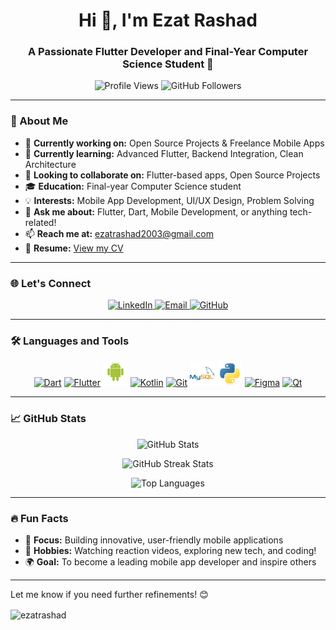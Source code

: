 <h1 align="center">Hi 👋, I'm Ezat Rashad</h1>
<h3 align="center">A Passionate Flutter Developer and Final-Year Computer Science Student 🚀</h3>

<p align="center">
  <img src="https://komarev.com/ghpvc/?username=ezatrashad&label=Profile%20views&color=0e75b6&style=flat" alt="Profile Views" />
  <img src="https://img.shields.io/github/followers/ezatrashad?label=Followers&style=social" alt="GitHub Followers" />
</p>

---

### 🚀 About Me  
- 🔭 **Currently working on:** Open Source Projects & Freelance Mobile Apps  
- 🌱 **Currently learning:** Advanced Flutter, Backend Integration, Clean Architecture  
- 👯 **Looking to collaborate on:** Flutter-based apps, Open Source Projects  
- 🎓 **Education:** Final-year Computer Science student  
- 💡 **Interests:** Mobile App Development, UI/UX Design, Problem Solving  
- 💬 **Ask me about:** Flutter, Dart, Mobile Development, or anything tech-related!  
- 📫 **Reach me at:** [ezatrashad2003@gmail.com](mailto:ezatrashad2003@gmail.com)  
- 📄 **Resume:** [View my CV](https://drive.google.com/file/d/1B-eejzIIzBXqBgEMkm2OyJAhmuGjUhPN/view?usp=drive_link)  

---

### 🌐 Let's Connect  
<p align="center">
  <a href="https://linkedin.com/in/ezat-rashad-356717222" target="_blank">
    <img src="https://img.shields.io/badge/LinkedIn-EzatRashad-blue?style=for-the-badge&logo=linkedin" alt="LinkedIn" />
  </a>
  <a href="mailto:ezatrashad2003@gmail.com" target="_blank">
    <img src="https://img.shields.io/badge/Email-me-red?style=for-the-badge&logo=gmail" alt="Email" />
  </a>
  <a href="https://github.com/EzatRashad" target="_blank">
    <img src="https://img.shields.io/badge/GitHub-EzatRashad-black?style=for-the-badge&logo=github" alt="GitHub" />
  </a>
</p>

---

### 🛠️ Languages and Tools  
<p align="center">
  <a href="https://dart.dev" target="_blank"><img src="https://www.vectorlogo.zone/logos/dartlang/dartlang-icon.svg" alt="Dart" width="40" height="40" /></a>
  <a href="https://flutter.dev" target="_blank"><img src="https://www.vectorlogo.zone/logos/flutterio/flutterio-icon.svg" alt="Flutter" width="40" height="40" /></a>
  <a href="https://developer.android.com" target="_blank"><img src="https://raw.githubusercontent.com/devicons/devicon/master/icons/android/android-original-wordmark.svg" alt="Android" width="40" height="40" /></a>
  <a href="https://kotlinlang.org" target="_blank"><img src="https://www.vectorlogo.zone/logos/kotlinlang/kotlinlang-icon.svg" alt="Kotlin" width="40" height="40" /></a>
  <a href="https://git-scm.com/" target="_blank"><img src="https://www.vectorlogo.zone/logos/git-scm/git-scm-icon.svg" alt="Git" width="40" height="40" /></a>
  <a href="https://www.mysql.com/" target="_blank"><img src="https://raw.githubusercontent.com/devicons/devicon/master/icons/mysql/mysql-original-wordmark.svg" alt="MySQL" width="40" height="40" /></a>
  <a href="https://www.python.org" target="_blank"><img src="https://raw.githubusercontent.com/devicons/devicon/master/icons/python/python-original.svg" alt="Python" width="40" height="40" /></a>
  <a href="https://www.figma.com/" target="_blank"><img src="https://www.vectorlogo.zone/logos/figma/figma-icon.svg" alt="Figma" width="40" height="40" /></a>
  <a href="https://www.qt.io/" target="_blank"><img src="https://upload.wikimedia.org/wikipedia/commons/0/0b/Qt_logo_2016.svg" alt="Qt" width="40" height="40" /></a>
</p>

---

### 📈 GitHub Stats  
<p align="center">
  <img src="https://github-readme-stats.vercel.app/api?username=ezatrashad&show_icons=true&theme=radical" alt="GitHub Stats" />
</p>
<p align="center">
  <img src="https://github-readme-streak-stats.herokuapp.com/?user=ezatrashad&theme=radical" alt="GitHub Streak Stats" />
</p>
<p align="center">
  <img src="https://github-readme-stats.vercel.app/api/top-langs?username=ezatrashad&show_icons=true&locale=en&layout=compact&theme=radical" alt="Top Languages" />
</p>

---

### 🔥 Fun Facts  
- 🎯 **Focus:** Building innovative, user-friendly mobile applications  
- 🌟 **Hobbies:** Watching reaction videos, exploring new tech, and coding!  
- 🌍 **Goal:** To become a leading mobile app developer and inspire others  

---

Let me know if you need further refinements! 😊

<p><img align="center" src="https://github-readme-streak-stats.herokuapp.com/?user=ezatrashad&" alt="ezatrashad" /></p>

